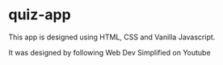 # quiz-app

This app is designed using HTML, CSS and Vanilla Javascript.

It was designed by following Web Dev Simplified on Youtube
